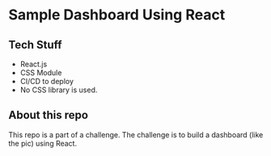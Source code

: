 # Sample Dashboard Using React



## Tech Stuff
- React.js
- CSS Module
- CI/CD to deploy
- No CSS library is used.

## About this repo
This repo is a part of a challenge. The challenge is to build a dashboard (like the pic) using React.
